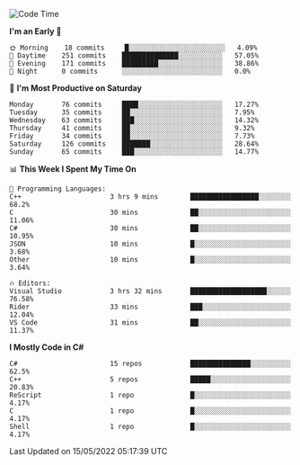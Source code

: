 <!--START_SECTION:waka-->
![Code Time](http://img.shields.io/badge/Code%20Time-782%20hrs%2055%20mins-blue)

**I'm an Early 🐤** 

```text
🌞 Morning    18 commits     █░░░░░░░░░░░░░░░░░░░░░░░░   4.09% 
🌆 Daytime    251 commits    ██████████████░░░░░░░░░░░   57.05% 
🌃 Evening    171 commits    █████████░░░░░░░░░░░░░░░░   38.86% 
🌙 Night      0 commits      ░░░░░░░░░░░░░░░░░░░░░░░░░   0.0%

```
📅 **I'm Most Productive on Saturday** 

```text
Monday       76 commits     ████░░░░░░░░░░░░░░░░░░░░░   17.27% 
Tuesday      35 commits     ██░░░░░░░░░░░░░░░░░░░░░░░   7.95% 
Wednesday    63 commits     ███░░░░░░░░░░░░░░░░░░░░░░   14.32% 
Thursday     41 commits     ██░░░░░░░░░░░░░░░░░░░░░░░   9.32% 
Friday       34 commits     ██░░░░░░░░░░░░░░░░░░░░░░░   7.73% 
Saturday     126 commits    ███████░░░░░░░░░░░░░░░░░░   28.64% 
Sunday       65 commits     ███░░░░░░░░░░░░░░░░░░░░░░   14.77%

```


📊 **This Week I Spent My Time On** 

```text
💬 Programming Languages: 
C++                      3 hrs 9 mins        █████████████████░░░░░░░░   68.2% 
C                        30 mins             ██░░░░░░░░░░░░░░░░░░░░░░░   11.06% 
C#                       30 mins             ██░░░░░░░░░░░░░░░░░░░░░░░   10.95% 
JSON                     10 mins             █░░░░░░░░░░░░░░░░░░░░░░░░   3.68% 
Other                    10 mins             █░░░░░░░░░░░░░░░░░░░░░░░░   3.64%

🔥 Editors: 
Visual Studio            3 hrs 32 mins       ███████████████████░░░░░░   76.58% 
Rider                    33 mins             ███░░░░░░░░░░░░░░░░░░░░░░   12.04% 
VS Code                  31 mins             ██░░░░░░░░░░░░░░░░░░░░░░░   11.37%

```

**I Mostly Code in C#** 

```text
C#                       15 repos            ███████████████░░░░░░░░░░   62.5% 
C++                      5 repos             █████░░░░░░░░░░░░░░░░░░░░   20.83% 
ReScript                 1 repo              █░░░░░░░░░░░░░░░░░░░░░░░░   4.17% 
C                        1 repo              █░░░░░░░░░░░░░░░░░░░░░░░░   4.17% 
Shell                    1 repo              █░░░░░░░░░░░░░░░░░░░░░░░░   4.17%

```



 Last Updated on 15/05/2022 05:17:39 UTC
<!--END_SECTION:waka-->
